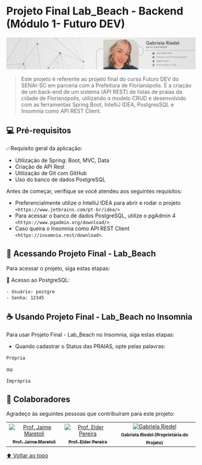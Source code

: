 # Projeto Final Lab_Beach - Backend (Módulo 1- Futuro DEV)

<img src="imagem1-readme.png" alt="imagem 1">

> Este projeto é referente ao projeto final do curso Futuro DEV do SENAI-SC em parceria com a Prefeitura de Florianópolis. É a criação de um back-end de um sistema (API REST) de listas de praias da cidade de Florianópolis, utilizando o modelo CRUD e desenvolvido com as ferramentas Spring Boot, IntelliJ IDEA, PostgresSQL e Insomnia como API REST Client.

## 💻 Pré-requisitos

:white_check_mark:Requisito geral da aplicação:

- Utilização de Spring: Boot, MVC, Data
- Criação de API Rest
- Utilização de Git com GitHub
- Uso do banco de dados PostgreSQL

Antes de começar, verifique se você atendeu aos seguintes requisitos:
<!---Estes são apenas requisitos de exemplo. Adicionar, duplicar ou remover conforme necessário--->
* Preferencialmente utilize o IntelliJ IDEA para abrir e rodar o projeto `<https://www.jetbrains.com/pt-br/idea/>`
* Para acessar o banco de dados PostgreSQL, utilize o pgAdmin 4 `<https://www.pgadmin.org/download/>`
* Caso queira o Insomnia como API REST Client `<https://insomnia.rest/download>`.

## 🚀 Acessando Projeto Final - Lab_Beach

Para acessar o projeto, siga estas etapas:

:mammoth: Acesso ao PostgreSQL:  

    - Usuário: postgre  
    - Senha: 12345

## ☕ Usando Projeto Final - Lab_Beach no Insomnia

Para usar Projeto Final - Lab_Beach no Insomnia, siga estas etapas:
- Quando cadastrar o Status das PRAIAS, opte pelas palavras:  
```
Própria
```
ou
```
Imprópria
```

## 🤝 Colaboradores

Agradeço às seguintes pessoas que contribuíram para este projeto:

<table>
  <tr>
    <td align="center">
      <a href="#">
        <img src="https://avatars.githubusercontent.com/u/12567465?v=4" width="100px;" alt="Prof. Jaime Maretoli"/><br>
        <sub>
          <b>Prof. Jaime Maretoli</b>
        </sub>
      </a>
    </td>
    <td align="center">
      <a href="#">
        <img src="https://avatars.githubusercontent.com/u/8507840?v=4" width="100px;" alt="Prof. Elder Pereira"/><br>
        <sub>
          <b>Prof. Elder Pereira</b>
        </sub>
      </a>
    </td>
    <td align="center">
      <a href="#">
        <img src="https://avatars.githubusercontent.com/u/112433872?v=4" width="100px;" alt="Gabriela Riedel"/><br>
        <sub>
          <b>Gabriela Riedel (Proprietária do Projeto)</b>
        </sub>
      </a>
    </td>
  </tr>
</table>


[⬆ Voltar ao topo](#nome-do-projeto)<br>

